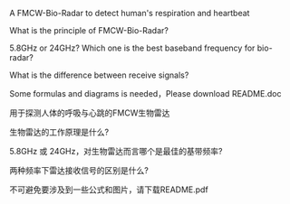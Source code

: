 A FMCW-Bio-Radar to detect human's respiration and heartbeat

What is the principle of FMCW-Bio-Radar?

5.8GHz or 24GHz? Which one is the best baseband frequency for bio-radar?

What is the difference between receive signals?

Some formulas and diagrams is needed，Please download README.doc

用于探测人体的呼吸与心跳的FMCW生物雷达

生物雷达的工作原理是什么?

5.8GHz 或 24GHz，对生物雷达而言哪个是最佳的基带频率?

两种频率下雷达接收信号的区别是什么?

不可避免要涉及到一些公式和图片，请下载README.pdf
